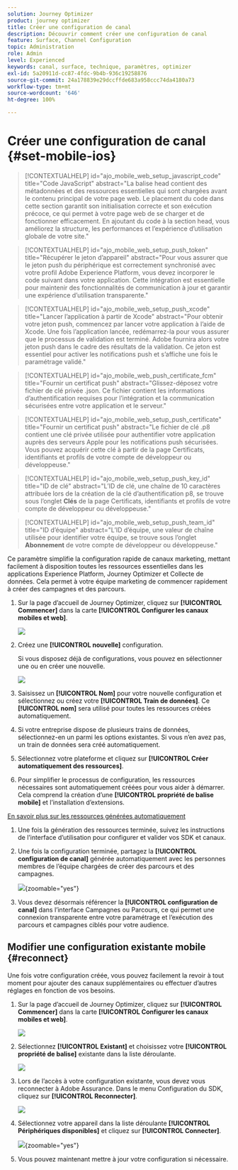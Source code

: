 ```yaml
---
solution: Journey Optimizer
product: journey optimizer
title: Créer une configuration de canal
description: Découvrir comment créer une configuration de canal
feature: Surface, Channel Configuration
topic: Administration
role: Admin
level: Experienced
keywords: canal, surface, technique, paramètres, optimizer
exl-id: 5a20911d-cc87-4fdc-9b4b-936c19258876
source-git-commit: 24a178839e29dccffde683a958ccc74da4180a73
workflow-type: tm+mt
source-wordcount: '646'
ht-degree: 100%

---
```


# Créer une configuration de canal {#set-mobile-ios}

>[!CONTEXTUALHELP]
>id="ajo_mobile_web_setup_javascript_code"
>title="Code JavaScript"
>abstract="La balise head contient des métadonnées et des ressources essentielles qui sont chargées avant le contenu principal de votre page web. Le placement du code dans cette section garantit son initialisation correcte et son exécution précoce, ce qui permet à votre page web de se charger et de fonctionner efficacement. En ajoutant du code à la section head, vous améliorez la structure, les performances et l’expérience d’utilisation globale de votre site."

>[!CONTEXTUALHELP]
>id="ajo_mobile_web_setup_push_token"
>title="Récupérer le jeton d’appareil"
>abstract="Pour vous assurer que le jeton push du périphérique est correctement synchronisé avec votre profil Adobe Experience Platform, vous devez incorporer le code suivant dans votre application. Cette intégration est essentielle pour maintenir des fonctionnalités de communication à jour et garantir une expérience d’utilisation transparente."

>[!CONTEXTUALHELP]
>id="ajo_mobile_web_setup_push_xcode"
>title="Lancer l’application à partir de Xcode"
>abstract="Pour obtenir votre jeton push, commencez par lancer votre application à l’aide de Xcode. Une fois l’application lancée, redémarrez-la pour vous assurer que le processus de validation est terminé. Adobe fournira alors votre jeton push dans le cadre des résultats de la validation. Ce jeton est essentiel pour activer les notifications push et s’affiche une fois le paramétrage validé."

>[!CONTEXTUALHELP]
>id="ajo_mobile_web_push_certificate_fcm"
>title="Fournir un certificat push"
>abstract="Glissez-déposez votre fichier de clé privée .json. Ce fichier contient les informations d’authentification requises pour l’intégration et la communication sécurisées entre votre application et le serveur."

>[!CONTEXTUALHELP]
>id="ajo_mobile_web_setup_push_certificate"
>title="Fournir un certificat push"
>abstract="Le fichier de clé .p8 contient une clé privée utilisée pour authentifier votre application auprès des serveurs Apple pour les notifications push sécurisées. Vous pouvez acquérir cette clé à partir de la page Certificats, identifiants et profils de votre compte de développeur ou développeuse."

>[!CONTEXTUALHELP]
>id="ajo_mobile_web_setup_push_key_id"
>title="ID de clé"
>abstract="L’ID de clé, une chaîne de 10 caractères attribuée lors de la création de la clé d’authentification p8, se trouve sous l’onglet **Clés** de la page Certificats, identifiants et profils de votre compte de développeur ou développeuse."

>[!CONTEXTUALHELP]
>id="ajo_mobile_web_setup_push_team_id"
>title="ID d’équipe"
>abstract="L’ID d’équipe, une valeur de chaîne utilisée pour identifier votre équipe, se trouve sous l’onglet **Abonnement** de votre compte de développeur ou développeuse."


Ce paramètre simplifie la configuration rapide de canaux marketing, mettant facilement à disposition toutes les ressources essentielles dans les applications Experience Platform, Journey Optimizer et Collecte de données. Cela permet à votre équipe marketing de commencer rapidement à créer des campagnes et des parcours.

1. Sur la page d’accueil de Journey Optimizer, cliquez sur **[!UICONTROL Commencer]** dans la carte **[!UICONTROL Configurer les canaux mobiles et web]**.

   ![](assets/guided-setup-config-1.png)

1. Créez une **[!UICONTROL nouvelle]** configuration.

   Si vous disposez déjà de configurations, vous pouvez en sélectionner une ou en créer une nouvelle.

   ![](assets/guided-setup-config-2.png)

1. Saisissez un **[!UICONTROL Nom]** pour votre nouvelle configuration et sélectionnez ou créez votre **[!UICONTROL Train de données]**. Ce **[!UICONTROL nom]** sera utilisé pour toutes les ressources créées automatiquement.

1. Si votre entreprise dispose de plusieurs trains de données, sélectionnez-en un parmi les options existantes. Si vous n’en avez pas, un train de données sera créé automatiquement.

1. Sélectionnez votre plateforme et cliquez sur **[!UICONTROL Créer automatiquement des ressources]**.

1. Pour simplifier le processus de configuration, les ressources nécessaires sont automatiquement créées pour vous aider à démarrer. Cela comprend la création d’une **[!UICONTROL propriété de balise mobile]** et l’installation d’extensions.

[En savoir plus sur les ressources générées automatiquement](set-mobile-config.md#auto-create-resources)

1. Une fois la génération des ressources terminée, suivez les instructions de l’interface d’utilisation pour configurer et valider vos SDK et canaux.

1. Une fois la configuration terminée, partagez la **[!UICONTROL configuration de canal]** générée automatiquement avec les personnes membres de l’équipe chargées de créer des parcours et des campagnes.

   ![](assets/guided-setup-config-ios-8.png){zoomable="yes"}

1. Vous devez désormais référencer la **[!UICONTROL configuration de canal]** dans l’interface Campagnes ou Parcours, ce qui permet une connexion transparente entre votre paramétrage et l’exécution des parcours et campagnes ciblés pour votre audience.

## Modifier une configuration existante mobile {#reconnect}

Une fois votre configuration créée, vous pouvez facilement la revoir à tout moment pour ajouter des canaux supplémentaires ou effectuer d’autres réglages en fonction de vos besoins.

1. Sur la page d’accueil de Journey Optimizer, cliquez sur **[!UICONTROL Commencer]** dans la carte **[!UICONTROL Configurer les canaux mobiles et web]**.

   ![](assets/guided-setup-config-1.png)

1. Sélectionnez **[!UICONTROL Existant]** et choisissez votre **[!UICONTROL propriété de balise]** existante dans la liste déroulante.

   ![](assets/guided-setup-config-ios-9.png)

1. Lors de l’accès à votre configuration existante, vous devez vous reconnecter à Adobe Assurance. Dans le menu Configuration du SDK, cliquez sur **[!UICONTROL Reconnecter]**.

   ![](assets/guided-setup-config-ios-10.png)

1. Sélectionnez votre appareil dans la liste déroulante **[!UICONTROL Périphériques disponibles]** et cliquez sur **[!UICONTROL Connecter]**.

   ![](assets/guided-setup-config-ios-11.png){zoomable="yes"}

1. Vous pouvez maintenant mettre à jour votre configuration si nécessaire.
